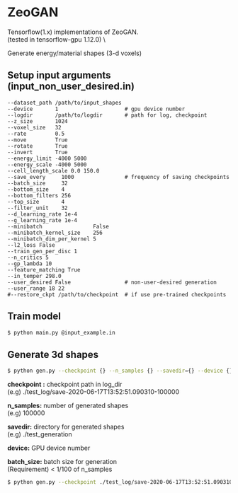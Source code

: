 # ZeoGAN

Tensorflow(1.x) implementations of ZeoGAN. \
(tested in tensorflow-gpu 1.12.0) \

Generate energy/material shapes (3-d voxels)

## Setup input arguments (input_non_user_desired.in)
```
--dataset_path /path/to/input_shapes              
--device       1                     # gpu device number
--logdir       /path/to/logdir       # path for log, checkpoint
--z_size       1024
--voxel_size   32
--rate         0.5
--move         True
--rotate       True
--invert       True
--energy_limit -4000 5000
--energy_scale -4000 5000
--cell_length_scale 0.0 150.0
--save_every     1000                # frequency of saving checkpoints
--batch_size     32
--bottom_size    4
--bottom_filters 256
--top_size       4
--filter_unit    32
--d_learning_rate 1e-4
--g_learning_rate 1e-4
--minibatch                False
--minibatch_kernel_size    256
--minibatch_dim_per_kernel 5
--l2_loss False
--train_gen_per_disc 1
--n_critics 5
--gp_lambda 10
--feature_matching True
--in_temper 298.0
--user_desired False                 # non-user-desired generation
--user_range 18 22
#--restore_ckpt /path/to/checkpoint  # if use pre-trained checkpoints
```


## Train model
```bash
$ python main.py @input_example.in
```


## Generate 3d shapes

```bash
$ python gen.py --checkpoint {} --n_samples {} --savedir={} --device {} --batch_size {} --type normal
```

**checkpoint :** checkpoint path in log_dir \
(e.g) ./test_log/save-2020-06-17T13:52:51.090310-100000

**n_samples:** number of generated shapes \
(e.g) 100000

**savedir:** directory for generated shapes \
(e.g) ./test_generation

**device:** GPU device number

**batch_size:** batch size for generation \
(Requirement) < 1/100 of n_samples

```bash
$ python gen.py --checkpoint ./test_log/save-2020-06-17T13:52:51.090310-100000 --n_samples 10000 --savedir=./test_generation --device 0 --batch_size 100 --type normal
```
